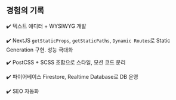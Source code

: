 ## 경험의 기록

✔️ 텍스트 에디터 + WYSIWYG 개발

✔️ NextJS `getStaticProps`, `getStaticPaths`, `Dynamic Routes`로 Static Generation 구현. 성능 극대화

✔️ PostCSS + SCSS 조합으로 스타일, 모션 코드 분리

✔️ 파이어베이스 Firestore, Realtime Database로 DB 운영

✔️ SEO 자동화
